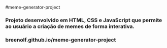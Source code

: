 #meme-generator-project

### Projeto desenvolvido em HTML, CSS e JavaScript que permite ao usuário a criação de memes de forma interativa.

### breenolf.github.io/meme-generator-project
